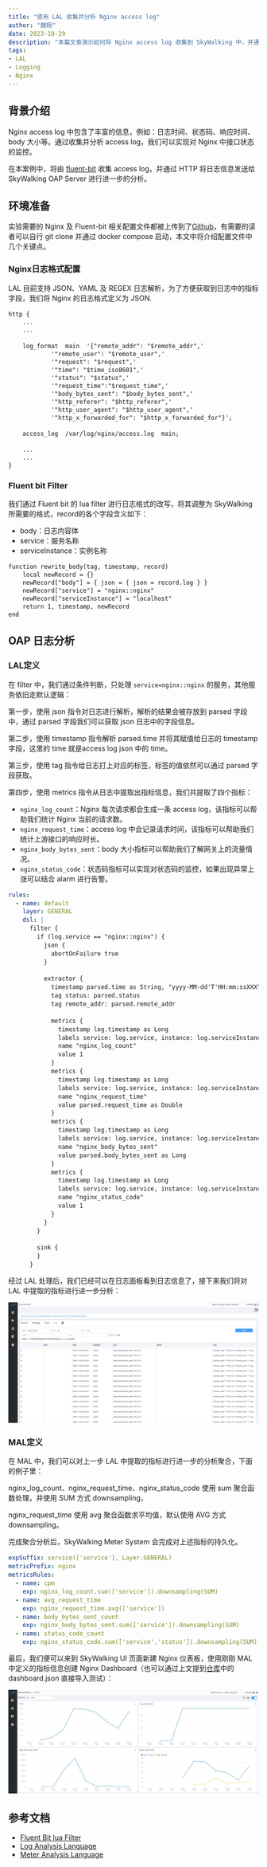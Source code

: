 ```yaml
---
title: "使用 LAL 收集并分析 Nginx access log"
author: "魏翔"
date: 2023-10-29
description: "本篇文章演示如何将 Nginx access log 收集到 SkyWalking 中，并通过 LAL 进行指标分析"
tags:
- LAL
- Logging
- Nginx
---
```


## 背景介绍
Nginx access log 中包含了丰富的信息，例如：日志时间、状态码、响应时间、body 大小等。通过收集并分析 access log，我们可以实现对 Nginx 中接口状态的监控。

在本案例中，将由 [fluent-bit](https://fluentbit.io/) 收集 access log，并通过 HTTP 将日志信息发送给 SkyWalking OAP Server 进行进一步的分析。

## 环境准备
实验需要的 Nginx 及 Fluent-bit 相关配置文件都被上传到了[Github](https://github.com/weixiang1862/nginx-fluent-bit)，有需要的读者可以自行 git clone 并通过 docker compose 启动，本文中将介绍配置文件中几个关键点。

### Nginx日志格式配置
LAL 目前支持 JSON、YAML 及 REGEX 日志解析，为了方便获取到日志中的指标字段，我们将 Nginx 的日志格式定义为 JSON.

```
http {
    ...
    ...

    log_format  main  '{"remote_addr": "$remote_addr",'
            '"remote_user": "$remote_user",'
            '"request": "$request",'
            '"time": "$time_iso8601",'
            '"status": "$status",'
            '"request_time":"$request_time",'
            '"body_bytes_sent": "$body_bytes_sent",'
            '"http_referer": "$http_referer",'
            '"http_user_agent": "$http_user_agent",'
            '"http_x_forwarded_for": "$http_x_forwarded_for"}';

    access_log  /var/log/nginx/access.log  main;
    
    ...
    ...
}
```

### Fluent bit Filter
我们通过 Fluent bit 的 lua filter 进行日志格式的改写，将其调整为 SkyWalking 所需要的格式，record的各个字段含义如下：
- body：日志内容体
- service：服务名称
- serviceInstance：实例名称
```
function rewrite_body(tag, timestamp, record)
    local newRecord = {}
    newRecord["body"] = { json = { json = record.log } }
    newRecord["service"] = "nginx::nginx"
    newRecord["serviceInstance"] = "localhost"
    return 1, timestamp, newRecord
end
```

## OAP 日志分析
### LAL定义
在 filter 中，我们通过条件判断，只处理 `service=nginx::nginx` 的服务，其他服务依旧走默认逻辑：

第一步，使用 json 指令对日志进行解析，解析的结果会被存放到 parsed 字段中，通过 parsed 字段我们可以获取 json 日志中的字段信息。

第二步，使用 timestamp 指令解析 parsed.time 并将其赋值给日志的 timestamp 字段，这里的 time 就是access log json 中的 time。

第三步，使用 tag 指令给日志打上对应的标签，标签的值依然可以通过 parsed 字段获取。

第四步，使用 metrics 指令从日志中提取出指标信息，我们共提取了四个指标：
- `nginx_log_count`：Nginx 每次请求都会生成一条 access log，该指标可以帮助我们统计 Nginx 当前的请求数。
- `nginx_request_time`：access log 中会记录请求时间，该指标可以帮助我们统计上游接口的响应时长。
- `nginx_body_bytes_sent`：body 大小指标可以帮助我们了解网关上的流量情况。
- `nginx_status_code`：状态码指标可以实现对状态码的监控，如果出现异常上涨可以结合 alarm 进行告警。

```yaml
rules:
  - name: default
    layer: GENERAL
    dsl: |
      filter {
        if (log.service == "nginx::nginx") {
          json {
            abortOnFailure true
          }
    
          extractor {
            timestamp parsed.time as String, "yyyy-MM-dd'T'HH:mm:ssXXX"
            tag status: parsed.status
            tag remote_addr: parsed.remote_addr
      
            metrics {
              timestamp log.timestamp as Long
              labels service: log.service, instance: log.serviceInstance
              name "nginx_log_count"
              value 1
            }
            metrics {
              timestamp log.timestamp as Long
              labels service: log.service, instance: log.serviceInstance
              name "nginx_request_time"
              value parsed.request_time as Double
            }
            metrics {
              timestamp log.timestamp as Long
              labels service: log.service, instance: log.serviceInstance
              name "nginx_body_bytes_sent"
              value parsed.body_bytes_sent as Long
            }
            metrics {
              timestamp log.timestamp as Long
              labels service: log.service, instance: log.serviceInstance, status: parsed.status
              name "nginx_status_code"
              value 1
            }
          }
        }
      
        sink {
        }
      }
```
经过 LAL 处理后，我们已经可以在日志面板看到日志信息了，接下来我们将对 LAL 中提取的指标进行进一步分析：

![nginx-log](./nginx-log.jpg)

### MAL定义
在 MAL 中，我们可以对上一步 LAL 中提取的指标进行进一步的分析聚合，下面的例子里：

nginx_log_count、nginx_request_time、nginx_status_code 使用 sum 聚合函数处理，并使用 SUM 方式 downsampling，

nginx_request_time 使用 avg 聚合函数求平均值，默认使用 AVG 方式 downsampling。

完成聚合分析后，SkyWalking Meter System 会完成对上述指标的持久化。

```yaml
expSuffix: service(['service'], Layer.GENERAL)
metricPrefix: nginx
metricsRules:
  - name: cpm
    exp: nginx_log_count.sum(['service']).downsampling(SUM)
  - name: avg_request_time
    exp: nginx_request_time.avg(['service'])
  - name: body_bytes_sent_count
    exp: nginx_body_bytes_sent.sum(['service']).downsampling(SUM)
  - name: status_code_count
    exp: nginx_status_code.sum(['service','status']).downsampling(SUM)
```
最后，我们便可以来到 SkyWalking UI 页面新建 Nginx 仪表板，使用刚刚 MAL 中定义的指标信息创建 Nginx Dashboard（也可以通过上文提到[仓库](https://github.com/weixiang1862/nginx-fluent-bit)中的 dashboard.json 直接导入测试）：

![nginx-metric](./nginx-metric.jpg)

## 参考文档
- [Fluent Bit lua Filter](https://docs.fluentbit.io/manual/pipeline/filters/lua)
- [Log Analysis Language](https://skywalking.apache.org/docs/main/next/en/concepts-and-designs/lal/)
- [Meter Analysis Language](https://skywalking.apache.org/docs/main/next/en/concepts-and-designs/mal/)